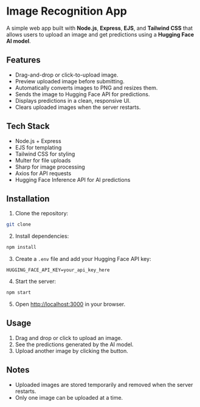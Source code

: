 # Image Recognition App

A simple web app built with **Node.js**, **Express**, **EJS**, and **Tailwind CSS** that allows users to upload an image and get predictions using a **Hugging Face AI model**.

## Features

- Drag-and-drop or click-to-upload image.
- Preview uploaded image before submitting.
- Automatically converts images to PNG and resizes them.
- Sends the image to Hugging Face API for predictions.
- Displays predictions in a clean, responsive UI.
- Clears uploaded images when the server restarts.

## Tech Stack

- Node.js + Express
- EJS for templating
- Tailwind CSS for styling
- Multer for file uploads
- Sharp for image processing
- Axios for API requests
- Hugging Face Inference API for AI predictions

## Installation

1. Clone the repository:

```bash
git clone
```

2. Install dependencies:

```bash
npm install
```

3. Create a `.env` file and add your Hugging Face API key:

```env
HUGGING_FACE_API_KEY=your_api_key_here
```

4. Start the server:

```bash
npm start
```

5. Open [http://localhost:3000](http://localhost:3000) in your browser.

## Usage

1. Drag and drop or click to upload an image.
2. See the predictions generated by the AI model.
3. Upload another image by clicking the button.

## Notes

- Uploaded images are stored temporarily and removed when the server restarts.
- Only one image can be uploaded at a time.
